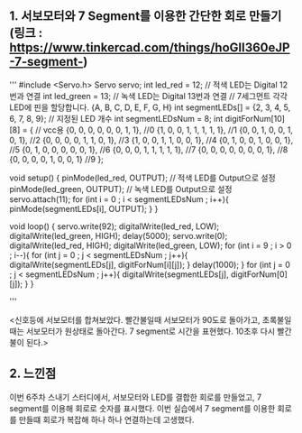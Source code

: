 ## 1. 서보모터와 7 Segment를 이용한 간단한 회로 만들기 (링크 : https://www.tinkercad.com/things/hoGlI360eJP-7-segment-)
'''
#include <Servo.h>
Servo servo;
int led_red = 12; // 적색 LED는 Digital 12번과 연결
int led_green = 13; // 녹색 LED는 Digital 13번과 연결
// 7세그먼트 각각 LED에 핀을 할당합니다. {A, B, C, D, E, F, G, H}
int segmentLEDs[] = {2, 3, 4, 5, 6, 7, 8, 9};
// 지정된 LED 개수
int segmentLEDsNum = 8;
 int digitForNum[10][8] = { // vcc용
 	{0, 0, 0, 0, 0, 0, 1, 1}, //0
 	{1, 0, 0, 1, 1, 1, 1, 1}, //1
 	{0, 0, 1, 0, 0, 1, 0, 1}, //2
 	{0, 0, 0, 0, 1, 1, 0, 1}, //3
 	{1, 0, 0, 1, 1, 0, 0, 1}, //4
 	{0, 1, 0, 0, 1, 0, 0, 1}, //5
 	{0, 1, 0, 0, 0, 0, 0, 1}, //6
 	{0, 0, 0, 1, 1, 1, 1, 1}, //7
 	{0, 0, 0, 0, 0, 0, 0, 1}, //8
 	{0, 0, 0, 0, 1, 0, 0, 1}  //9
 };


void setup() {
  pinMode(led_red, OUTPUT);	// 적색 LED를 Output으로 설정
  pinMode(led_green, OUTPUT);	// 녹색 LED를 Output으로 설정
  servo.attach(11);
  for (int i = 0 ; i < segmentLEDsNum ; i++){
	pinMode(segmentLEDs[i], OUTPUT);
  }
}

void loop() {
  servo.write(92);
  digitalWrite(led_red, LOW);
  digitalWrite(led_green, HIGH);
  delay(5000);
  servo.write(0);
  digitalWrite(led_red, HIGH);
  digitalWrite(led_green, LOW);
  for (int i = 9 ; i > 0 ; i--){
	for (int j = 0 ; j < segmentLEDsNum ; j++){
		digitalWrite(segmentLEDs[j], digitForNum[i][j]);
	}
	delay(1000);
  }
  for (int j = 0 ; j < segmentLEDsNum ; j++){
	digitalWrite(segmentLEDs[j], digitForNum[0][j]);
  }
}

'''

<신호등에 서보모터를 합쳐보았다. 빨간불일때 서보모터가 90도로 돌아가고, 초록불일때는 서보모터가 원상태로 돌아간다. 7 segment로 시간을 표현했다. 10초후 다시 빨간 불이 된다.>

## 2. 느낀점
  이번 6주차 스내기 스터디에서, 서보모터와 LED를 결합한 회로를 만들었고, 7 segment를 이용해 회로로 숫자를 표시했다. 이번 실습에서 7 segment를 이용한 회로를 만들떄 회로가 복잡해 하나 하나 연결하는데 고생했다.
